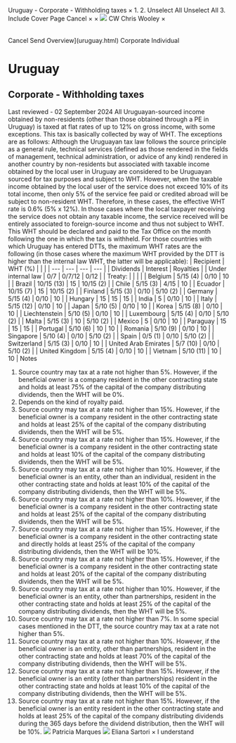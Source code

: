 Uruguay - Corporate - Withholding taxes
×
1.
2.
Unselect All
Unselect All
3.
Include Cover Page
Cancel
×
×
![](-/media/world-wide-tax-summaries/attachments/global---chris-wooley.ashx%3Frev=ac5e5f3223b34096b1afc2a6009c7320&revision=ac5e5f32-23b3-4096-b1af-c2a6009c7320&hash=859B7ADC84DC2CBEC9760E9E6EE7DE6D0A8BFCDF)
CW
Chris Wooley
×
######
Cancel
Send
Overview](uruguay.html)
Corporate
Individual
# Uruguay
## Corporate - Withholding taxes
Last reviewed - 02 September 2024
All Uruguayan-sourced income obtained by non-residents (other than those obtained through a PE in Uruguay) is taxed at flat rates of up to 12% on gross income, with some exceptions. This tax is basically collected by way of WHT.
The exceptions are as follows:
Although the Uruguayan tax law follows the source principle as a general rule, technical services (defined as those rendered in the fields of management, technical administration, or advice of any kind) rendered in another country by non-residents but associated with taxable income obtained by the local user in Uruguay are considered to be Uruguayan sourced for tax purposes and subject to WHT. However, when the taxable income obtained by the local user of the service does not exceed 10% of its total income, then only 5% of the service fee paid or credited abroad will be subject to non-resident WHT. Therefore, in these cases, the effective WHT rate is 0.6% (5% x 12%). In those cases where the local taxpayer receiving the service does not obtain any taxable income, the service received will be entirely associated to foreign-source income and thus not subject to WHT.
This WHT should be declared and paid to the Tax Office on the month following the one in which the tax is withheld.
For those countries with which Uruguay has entered DTTs, the maximum WHT rates are the following (in those cases where the maximum WHT provided by the DTT is higher than the internal law WHT, the latter will be applicable):
| Recipient | WHT (%) | | |
| --- | --- | --- | --- |
| Dividends | Interest | Royalties |
| Under internal law | 0/7 | 0/7/12 | 0/12 |
| Treaty: |  |  |  |
| Belgium | 5/15 (4) | 0/10 | 10 |
| Brazil | 10/15 (13) | 15 | 10/15 (2) |
| Chile | 5/15 (3) | 4/15 | 10 |
| Ecuador | 10/15 (7) | 15 | 10/15 (2) |
| Finland | 5/15 (3) | 0/10 | 5/10 (2) |
| Germany | 5/15 (4) | 0/10 | 10 |
| Hungary | 15 | 15 | 15 |
| India | 5 | 0/10 | 10 |
| Italy | 5/15 (12) | 0/10 | 10 |
| Japan | 5/10 (5) | 0/10 | 10 |
| Korea | 5/15 (8) | 0/10 | 10 |
| Liechtenstein | 5/10 (5) | 0/10 | 10 |
| Luxembourg | 5/15 (4) | 0/10 | 5/10 (2) |
| Malta | 5/15 (3) | 10 | 5/10 (2) |
| Mexico | 5 | 0/10 | 10 |
| Paraguay | 15 | 15 | 15 |
| Portugal | 5/10 (6) | 10 | 10 |
| Romania | 5/10 (9) | 0/10 | 10 |
| Singapore | 5/10 (4) | 0/10 | 5/10 (2) |
| Spain | 0/5 (1) | 0/10 | 5/10 (2) |
| Switzerland | 5/15 (3) | 0/10 | 10 |
| United Arab Emirates | 5/7 (10) | 0/10 | 5/10 (2) |
| United Kingdom | 5/15 (4) | 0/10 | 10 |
| Vietnam | 5/10 (11) | 10 | 10 |
Notes
1. Source country may tax at a rate not higher than 5%. However, if the beneficial owner is a company resident in the other contracting state and holds at least 75% of the capital of the company distributing dividends, then the WHT will be 0%.
2. Depends on the kind of royalty paid.
3. Source country may tax at a rate not higher than 15%. However, if the beneficial owner is a company resident in the other contracting state and holds at least 25% of the capital of the company distributing dividends, then the WHT will be 5%.
4. Source country may tax at a rate not higher than 15%. However, if the beneficial owner is a company resident in the other contracting state and holds at least 10% of the capital of the company distributing dividends, then the WHT will be 5%.
5. Source country may tax at a rate not higher than 10%. However, if the beneficial owner is an entity, other than an individual, resident in the other contracting state and holds at least 10% of the capital of the company distributing dividends, then the WHT will be 5%.
6. Source country may tax at a rate not higher than 10%. However, if the beneficial owner is a company resident in the other contracting state and holds at least 25% of the capital of the company distributing dividends, then the WHT will be 5%.
7. Source country may tax at a rate not higher than 15%. However, if the beneficial owner is a company resident in the other contracting state and directly holds at least 25% of the capital of the company distributing dividends, then the WHT will be 10%.
8. Source country may tax at a rate not higher than 15%. However, if the beneficial owner is a company resident in the other contracting state and holds at least 20% of the capital of the company distributing dividends, then the WHT will be 5%.
9. Source country may tax at a rate not higher than 10%. However, if the beneficial owner is an entity, other than partnerships, resident in the other contracting state and holds at least 25% of the capital of the company distributing dividends, then the WHT will be 5%.
10. Source country may tax at a rate not higher than 7%. In some special cases mentioned in the DTT, the source country may tax at a rate not higher than 5%.
11. Source country may tax at a rate not higher than 10%. However, if the beneficial owner is an entity, other than partnerships, resident in the other contracting state and holds at least 70% of the capital of the company distributing dividends, then the WHT will be 5%.
12. Source country may tax at a rate not higher than 15%. However, if the beneficial owner is an entity (other than partnerships) resident in the other contracting state and holds at least 10% of the capital of the company distributing dividends, then the WHT will be 5%.
13. Source country may tax at a rate not higher than 15%. However, if the beneficial owner is an entity resident in the other contracting state and holds at least 25% of the capital of the company distributing dividends during the 365 days before the dividend distribution, then the WHT will be 10%.
![](-/media/world-wide-tax-summaries/attachments/uruguay---patricia_marques.ashx%3Frev=9ca08aa83d064633bad1f7061ed66a8a&revision=9ca08aa8-3d06-4633-bad1-f7061ed66a8a&hash=E6A25A6DDA6DB537131D16EE1F10A89809644895)
Patricia Marques
![](-/media/world-wide-tax-summaries/attachments/uruguay---eliana-sartori.ashx%3Frev=20141a028feb4be6b4a3abed8069696e&revision=20141a02-8feb-4be6-b4a3-abed8069696e&hash=44C127579A7E60A113A22CE4EB397F116D368FA2)
Eliana Sartori
×
I understand